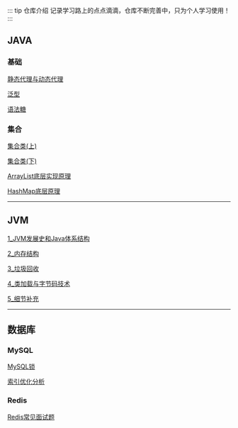 ::: tip 仓库介绍
记录学习路上的点点滴滴，仓库不断完善中，只为个人学习使用！
:::

## JAVA

### 基础

[静态代理与动态代理](./JAVA/JAVASE/第15章-动态代理.md)

[泛型](./JAVA/JAVASE/第17章-泛型.md)

[语法糖](./JAVA/JAVASE/第20章-语法糖.md)

### 集合

[集合类(上)](./JAVA/JAVASE/第10章-集合类(上).md)

[集合类(下)](./JAVA/JAVASE/第10章-集合类(下).md)

[ArrayList底层实现原理](./JAVA/JAVA_Collection/01-ArrayList-source-code.md)

[HashMap底层原理](./JAVA/JAVA_Collection/02-HashMap-source-code.md)

---

## JVM

[1_JVM发展史和Java体系结构](./JVM/01-JVM-devlopment/README.md)

[2_内存结构](./JVM/02-JVM-memory/README.md)

[3_垃圾回收](./JVM/03-JVM-garbage-collection/README.md)

[4_类加载与字节码技术](./JVM/04-ClassLoader-ByteCode/README.md)

[5_细节补充](./JVM/05-JVM-detail-analyse/README.md)

---

## 数据库

### MySQL

[MySQL锁](./MySQL/01-random-mysql-notes/02-mysql-lock.md)

[索引优化分析](./MySQL/01-random-mysql-notes/03-mysql-index.md)

### Redis

[Redis常见面试题](./Redis/09-redis-interview.md)
